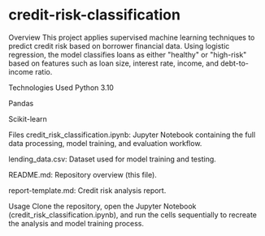 # credit-risk-classification

Overview
This project applies supervised machine learning techniques to predict credit risk based on borrower financial data.
Using logistic regression, the model classifies loans as either "healthy" or "high-risk" based on features such as loan size, interest rate, income, and debt-to-income ratio.

Technologies Used
Python 3.10

Pandas

Scikit-learn

Files
credit_risk_classification.ipynb: Jupyter Notebook containing the full data processing, model training, and evaluation workflow.

lending_data.csv: Dataset used for model training and testing.

README.md: Repository overview (this file).

report-template.md: Credit risk analysis report.

Usage
Clone the repository, open the Jupyter Notebook (credit_risk_classification.ipynb), and run the cells sequentially to recreate the analysis and model training process.
